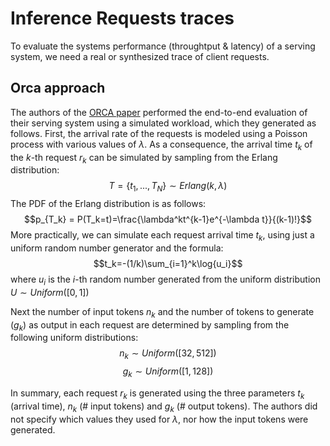 # Inference Requests traces

To evaluate the systems performance (throughtput & latency) of a serving system, we need a real or synthesized trace of client requests. 

## Orca approach
The authors of the [ORCA paper](https://www.usenix.org/conference/osdi22/presentation/yu) performed the end-to-end evaluation of their serving system using a simulated workload, which they generated as follows. First, the arrival rate of the requests is modeled using a Poisson process with various values of $\lambda$. As a consequence, the arrival time $t_k$ of the $k$-th request $r_k$ can be simulated by sampling from the Erlang distribution: $$T=\{t_1,..., T_N\} \sim Erlang(k, \lambda) $$
The PDF of the Erlang distribution is as follows: $$p_{T_k} = P(T_k=t)=\frac{\lambda^kt^{k-1}e^{-\lambda t}}{(k-1)!}$$
More practically, we can simulate each request arrival time $t_k$, using just a uniform random number generator and the formula: $$t_k=-(1/k)\sum_{i=1}^k\log{u_i}$$ where $u_i$ is the $i$-th random number generated from the uniform distribution $U \sim Uniform([0,1])$

Next the number of input tokens $n_k$ and the number of tokens to generate ($g_k$) as output in each request are determined by sampling from the following uniform distributions:
$$n_k \sim Uniform([32,512])$$
$$g_k \sim Uniform([1,128])$$

In summary, each request $r_k$ is generated using the three parameters $t_k$ (arrival time), $n_k$ (\# input tokens) and $g_k$ (\# output tokens). The authors did not specify which values they used for $\lambda$, nor how the input tokens were generated.
